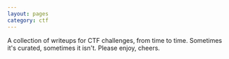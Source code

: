 ```yaml
---
layout: pages
category: ctf
---
```


A collection of writeups for CTF challenges, from time to time. Sometimes it's curated, sometimes it isn't. Please enjoy, cheers.